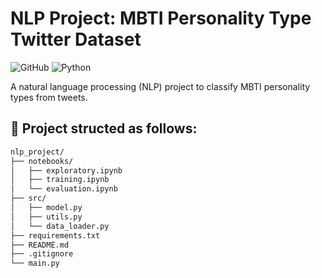 # NLP Project: MBTI Personality Type Twitter Dataset

![GitHub](https://img.shields.io/github/license/OopsWrongCode/nlp-project)
![Python](https://img.shields.io/badge/python-3.8%2B-blue)

A natural language processing (NLP) project to classify MBTI personality types from tweets.

## 📁 Project structed as follows:

```bash
nlp_project/
├── notebooks/              
│   ├── exploratory.ipynb    
│   ├── training.ipynb     
│   └── evaluation.ipynb     
├── src/                    
│   ├── model.py           
│   ├── utils.py           
│   └── data_loader.py      
├── requirements.txt         
├── README.md                
├── .gitignore          
└── main.py                
